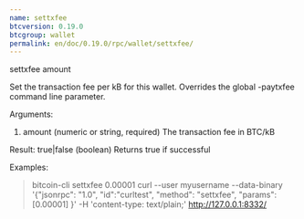 ```yaml
---
name: settxfee
btcversion: 0.19.0
btcgroup: wallet
permalink: en/doc/0.19.0/rpc/wallet/settxfee/
---
```


settxfee amount

Set the transaction fee per kB for this wallet. Overrides the global -paytxfee command line parameter.

Arguments:
1. amount    (numeric or string, required) The transaction fee in BTC/kB

Result:
true|false        (boolean) Returns true if successful

Examples:
> bitcoin-cli settxfee 0.00001
> curl --user myusername --data-binary '{"jsonrpc": "1.0", "id":"curltest", "method": "settxfee", "params": [0.00001] }' -H 'content-type: text/plain;' http://127.0.0.1:8332/


